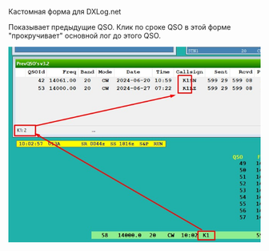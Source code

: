 Кастомная форма для DXLog.net 

Показывает предыдущие QSO.
Клик по сроке QSO в этой форме "прокручивает" основной лог до этого QSO.

![Кастомная форма для DXLog.net](https://github.com/AliButaev/PrevQSOFrm/blob/main/PrevQSOFrm.jpg)
